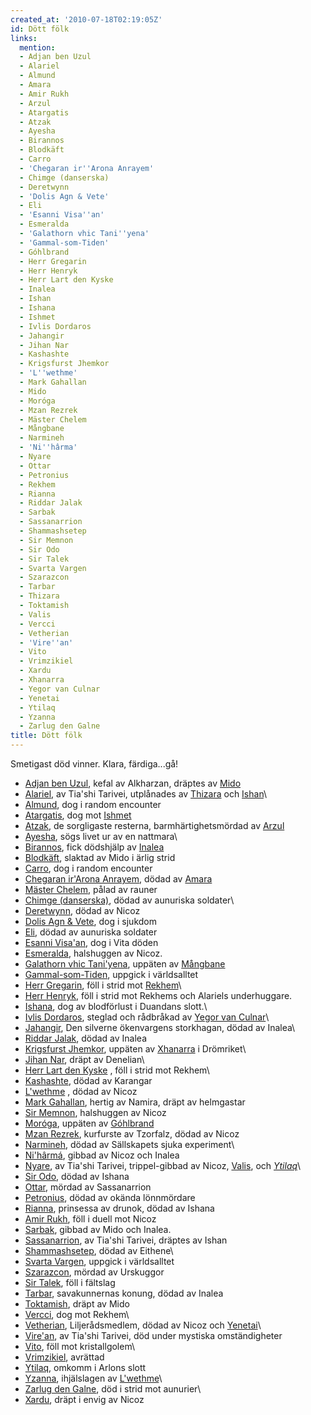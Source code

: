 ```yaml
---
created_at: '2010-07-18T02:19:05Z'
id: Dött fölk
links:
  mention:
  - Adjan ben Uzul
  - Alariel
  - Almund
  - Amara
  - Amir Rukh
  - Arzul
  - Atargatis
  - Atzak
  - Ayesha
  - Birannos
  - Blodkäft
  - Carro
  - 'Chegaran ir''Arona Anrayem'
  - Chimge (danserska)
  - Deretwynn
  - 'Dolis Agn & Vete'
  - Eli
  - 'Esanni Visa''an'
  - Esmeralda
  - 'Galathorn vhic Tani''yena'
  - 'Gammal-som-Tiden'
  - Góhlbrand
  - Herr Gregarin
  - Herr Henryk
  - Herr Lart den Kyske
  - Inalea
  - Ishan
  - Ishana
  - Ishmet
  - Ivlis Dordaros
  - Jahangir
  - Jihan Nar
  - Kashashte
  - Krigsfurst Jhemkor
  - 'L''wethme'
  - Mark Gahallan
  - Mido
  - Moróga
  - Mzan Rezrek
  - Mäster Chelem
  - Mångbane
  - Narmineh
  - 'Ni''hârma'
  - Nyare
  - Ottar
  - Petronius
  - Rekhem
  - Rianna
  - Riddar Jalak
  - Sarbak
  - Sassanarrion
  - Shammashsetep
  - Sir Memnon
  - Sir Odo
  - Sir Talek
  - Svarta Vargen
  - Szarazcon
  - Tarbar
  - Thizara
  - Toktamish
  - Valis
  - Vercci
  - Vetherian
  - 'Vire''an'
  - Vito
  - Vrimzikiel
  - Xardu
  - Xhanarra
  - Yegor van Culnar
  - Yenetai
  - Ytilaq
  - Yzanna
  - Zarlug den Galne
title: Dött fölk
---
```


Smetigast död vinner. Klara, färdiga...gå!

-   [Adjan ben Uzul], kefal av Alkharzan, dräptes av [Mido]
-   [Alariel], av Tia'shi Tarivei, utplånades av [Thizara] och [Ishan]\
-   [Almund], dog i random encounter
-   [Atargatis], dog mot [Ishmet]
-   [Atzak], de sorgligaste resterna, barmhärtighetsmördad av [Arzul]
-   [Ayesha], sögs livet ur av en nattmara\
-   [Birannos], fick dödshjälp av [Inalea]
-   [Blodkäft], slaktad av Mido i ärlig strid
-   [Carro], dog i random encounter
-   [Chegaran ir'Arona Anrayem], dödad av [Amara]
-   [Mäster Chelem], pålad av rauner
-   [Chimge (danserska)], dödad av aunuriska soldater\
-   [Deretwynn], dödad av Nicoz
-   [Dolis Agn & Vete], dog i sjukdom
-   [Eli], dödad av aunuriska soldater
-   [Esanni Visa'an], dog i Vita döden
-   [Esmeralda], halshuggen av Nicoz.
-   [Galathorn vhic Tani'yena], uppäten av [Mångbane]
-   [Gammal-som-Tiden], uppgick i världsalltet
-   <span style="text-decoration: underline;"></span>[Herr Gregarin], föll i strid mot [Rekhem]\
-   [Herr Henryk], föll i strid mot Rekhems och Alariels underhuggare. 
-   [Ishana], dog av blodförlust i Duandans slott.\
-   [Ivlis Dordaros], steglad och rådbråkad av [Yegor van Culnar]\
-   [Jahangir], Den silverne ökenvargens storkhagan, dödad av Inalea\
-   [Riddar Jalak], dödad av Inalea
-   [Krigsfurst Jhemkor], uppäten av [Xhanarra] i Drömriket\
-   [Jihan Nar], dräpt av Denelian\
-   [Herr Lart den Kyske] , föll i strid mot Rekhem\
-   [Kashashte], dödad av Karangar
-   [L'wethme] , dödad av Nicoz
-   [Mark Gahallan], hertig av Namira, dräpt av helmgastar
-   [Sir Memnon], halshuggen av Nicoz
-   [Moróga], uppäten av [Góhlbrand]
-   [Mzan Rezrek], kurfurste av Tzorfalz, dödad av Nicoz
-   [Narmineh], dödad av Sällskapets sjuka experiment\
-   [Ni'hârmá], gibbad av Nicoz och Inalea
-   [Nyare], av Tia'shi Tarivei, trippel-gibbad av Nicoz, [Valis], och [*Ytilaq*]\
-   [Sir Odo], dödad av Ishana
-   [Ottar], mördad av Sassanarrion
-   [Petronius], dödad av okända lönnmördare
-   [Rianna], prinsessa av drunok, dödad av Ishana
-   [Amir Rukh], föll i duell mot Nicoz
-   [Sarbak], gibbad av Mido och Inalea.
-   [Sassanarrion], av Tia'shi Tarivei, dräptes av Ishan
-   [Shammashsetep], dödad av Eithene\
-   [Svarta Vargen], uppgick i världsalltet
-   [Szarazcon], mördad av Urskuggor
-   [Sir Talek], föll i fältslag
-   [Tarbar], savakunnernas konung, dödad av Inalea
-   [Toktamish], dräpt av Mido
-   [Vercci], dog mot Rekhem\
-   [Vetherian], Liljerådsmedlem, dödad av Nicoz och [Yenetai]\
-   [Vire'an], av Tia'shi Tarivei, död under mystiska omständigheter
-   [Vito], föll mot kristallgolem\
-   [Vrimzikiel], avrättad
-   [Ytilaq][*Ytilaq*], omkomm i Arlons slott
-   [Yzanna], ihjälslagen av [L'wethme]\
-   [Zarlug den Galne], död i strid mot aunurier\
-   [Xardu], dräpt i envig av Nicoz

  [Adjan ben Uzul]: Adjan_ben_Uzul
  [Mido]: Mido
  [Alariel]: Alariel
  [Thizara]: Thizara
  [Ishan]: Ishan
  [Almund]: Almund
  [Atargatis]: Atargatis
  [Ishmet]: Ishmet
  [Atzak]: Atzak
  [Arzul]: Arzul
  [Ayesha]: Ayesha
  [Birannos]: Birannos
  [Inalea]: Inalea
  [Blodkäft]: Blodkäft
  [Carro]: Carro
  [Chegaran ir'Arona Anrayem]: Chegaran_irArona_Anrayem
  [Amara]: Amara
  [Mäster Chelem]: Mäster_Chelem
  [Chimge (danserska)]: Chimge_danserska
  [Deretwynn]: Deretwynn
  [Dolis Agn & Vete]: Dolis_Agn__Vete
  [Eli]: Eli
  [Esanni Visa'an]: Esanni_Visaan
  [Esmeralda]: Esmeralda
  [Galathorn vhic Tani'yena]: Galathorn_vhic_Taniyena
  [Mångbane]: Mångbane
  [Gammal-som-Tiden]: Gammal-som-Tiden
  [Herr Gregarin]: Herr_Gregarin
  [Rekhem]: Rekhem
  [Herr Henryk]: Herr_Henryk
  [Ishana]: Ishana
  [Ivlis Dordaros]: Ivlis_Dordaros
  [Yegor van Culnar]: Yegor_van_Culnar
  [Jahangir]: Jahangir
  [Riddar Jalak]: Riddar_Jalak
  [Krigsfurst Jhemkor]: Krigsfurst_Jhemkor
  [Xhanarra]: Xhanarra
  [Jihan Nar]: Jihan_Nar
  [Herr Lart den Kyske]: Herr_Lart_den_Kyske
  [Kashashte]: Kashashte
  [L'wethme]: Lwethme
  [Mark Gahallan]: Mark_Gahallan
  [Sir Memnon]: Sir_Memnon
  [Moróga]: Moróga
  [Góhlbrand]: Góhlbrand
  [Mzan Rezrek]: Mzan_Rezrek
  [Narmineh]: Narmineh
  [Ni'hârmá]: Nihârma
  [Nyare]: Nyare
  [Valis]: Valis
  [*Ytilaq*]: Ytilaq
  [Sir Odo]: Sir_Odo
  [Ottar]: Ottar
  [Petronius]: Petronius
  [Rianna]: Rianna
  [Amir Rukh]: Amir_Rukh
  [Sarbak]: Sarbak
  [Sassanarrion]: Sassanarrion
  [Shammashsetep]: Shammashsetep
  [Svarta Vargen]: Svarta_Vargen
  [Szarazcon]: Szarazcon
  [Sir Talek]: Sir_Talek
  [Tarbar]: Tarbar
  [Toktamish]: Toktamish
  [Vercci]: Vercci
  [Vetherian]: Vetherian
  [Yenetai]: Yenetai
  [Vire'an]: Virean
  [Vito]: Vito
  [Vrimzikiel]: Vrimzikiel
  [Yzanna]: Yzanna
  [Zarlug den Galne]: Zarlug_den_Galne
  [Xardu]: Xardu